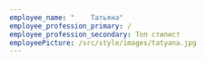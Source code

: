 ```yaml
---
employee_name: "    Татьяна"
employee_profession_primary: /
employee_profession_secondary: Топ стилист
employeePicture: /src/style/images/tatyana.jpg
---
```

